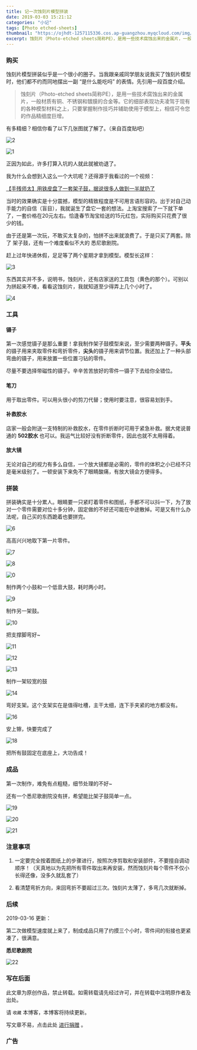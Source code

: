 ```yaml
---
title: 记一次蚀刻片模型拼装
date: 2019-03-03 15:21:12
categories: "小记"
tags: [Photo etched-sheets]
thumbnail: "https://ojhdt-1257115336.cos.ap-guangzhou.myqcloud.com/img/20190303/19.jpg"
excerpt: 蚀刻片（Photo-etched sheets简称PE），是用一些技术腐蚀出来的金属片，一般材质有铜、不锈钢和镀膜的合金等。它的细部表现功夫凌驾于现有的各种模型材料之上，只要掌握制作技巧并辅助使用于模型上，相信可令您的作品精细度巨增。
---
```

### 购买
蚀刻片模型拼装似乎是一个很小的圈子。当我跟亲戚同学朋友说我买了蚀刻片模型时，他们都不约而同地摆出一副 “是什么能吃吗” 的表情。先引用一段百度介绍。
>蚀刻片（Photo-etched sheets简称PE），是用一些技术腐蚀出来的金属片，一般材质有铜、不锈钢和镀膜的合金等。它的细部表现功夫凌驾于现有的各种模型材料之上，只要掌握制作技巧并辅助使用于模型上，相信可令您的作品精细度巨增。

有多精细？相信你看了以下几张图就了解了。（来自百度贴吧）

![2](https://ojhdt-1257115336.cos.ap-guangzhou.myqcloud.com/img/20190303/2.jpg)

![1](https://ojhdt-1257115336.cos.ap-guangzhou.myqcloud.com/img/20190303/1.jpg)

正因为如此，许多打算入坑的人就此就被劝退了。

我为什么会想到入这么一个大坑呢？还得源于我看过的一个视频：

[【手残师太】用铁皮盘了一套架子鼓，据说很多人做到一半就扔了](http://www.bilibili.com/video/av41909085)

当时的效果确实是十分震撼，模型的精致程度是不可用言语形容的。出于对自己动手能力的自信（盲目），我就诞生了盘它一套的想法。上淘宝搜索了一下就下单了，一套价格在20元左右。恰逢春节淘宝给送的15元红包，实际购买只花费了很少的钱。

由于还是第一次玩，不敢买太复杂的，怕拼不出来就浪费了。于是只买了两套。除了 架子鼓，还有一个难度看似不大的 悉尼歌剧院。

赶上过年快递休假，足足等了两个星期才拿到模型。模型长这样：

![3](https://ojhdt-1257115336.cos.ap-guangzhou.myqcloud.com/img/20190303/3.jpg)

东西其实并不多，说明书，蚀刻片，还有店家送的工具包（黄色的那个）。可别以为拼起来不难，看看这蚀刻片，我就知道至少得弄上几个小时了。

![4](https://ojhdt-1257115336.cos.ap-guangzhou.myqcloud.com/img/20190303/4.jpg)

### 工具

#### 镊子
第一次感觉镊子是那么重要！拿我制作架子鼓模型来说，至少需要两种镊子。**平头**的镊子用来夹取零件和弯折零件，**尖头**的镊子用来调节位置。我还加上了一种头部弯曲的镊子，用来放置一些位置刁钻的零件。

尽量不要选择带磁性的镊子。辛辛苦苦放好的零件一镊子下去给你全错位。

#### 笔刀

用于取出零件。可以用头很小的剪刀代替；使用时要注意，很容易划到手。

#### 补救胶水
店家一般会附送一支特制的补救胶水，在零件折断时可用于紧急补救。据大佬说普通的 **502胶水** 也可以。我运气比较好没有折断零件，因此也就不太用得着。

#### 放大镜
无论对自己的视力有多么自信，一个放大镜都是必需的，零件的体积之小已经不只是毫米级别了。一顿安装下来免不了眼睛酸痛，有放大镜会方便得多。

### 拼装
拼装确实是十分累人。眼睛要一只紧盯着零件和图纸，手都不可以抖一下，为了放对一个零件需要对位十多分钟，固定做的不好还可能在中途散掉。可是又有什么办法呢，自己买的东西跪着也要拼完。

![6](https://ojhdt-1257115336.cos.ap-guangzhou.myqcloud.com/img/20190303/6.jpg)

高高兴兴地取下第一片零件。

![7](https://ojhdt-1257115336.cos.ap-guangzhou.myqcloud.com/img/20190303/7.jpg)

![8](https://ojhdt-1257115336.cos.ap-guangzhou.myqcloud.com/img/20190303/8.jpg)

![0](https://ojhdt-1257115336.cos.ap-guangzhou.myqcloud.com/img/20190303/0.jpg)

制作两个小鼓和一个低音大鼓，耗时两小时。

![9](https://ojhdt-1257115336.cos.ap-guangzhou.myqcloud.com/img/20190303/9.jpg)

制作另一架鼓。

![10](https://ojhdt-1257115336.cos.ap-guangzhou.myqcloud.com/img/20190303/10.jpg)

把支撑脚弯好~

![11](https://ojhdt-1257115336.cos.ap-guangzhou.myqcloud.com/img/20190303/11.jpg)

![12](https://ojhdt-1257115336.cos.ap-guangzhou.myqcloud.com/img/20190303/12.jpg)

![13](https://ojhdt-1257115336.cos.ap-guangzhou.myqcloud.com/img/20190303/13.jpg)

制作一架较宽的鼓

![14](https://ojhdt-1257115336.cos.ap-guangzhou.myqcloud.com/img/20190303/14.jpg)

弯好支架。这个支架实在是值得吐槽，主干太细，连下手夹紧的地方都没有。

![16](https://ojhdt-1257115336.cos.ap-guangzhou.myqcloud.com/img/20190303/16.jpg)

安上镲，快要完成了

![18](https://ojhdt-1257115336.cos.ap-guangzhou.myqcloud.com/img/20190303/18.jpg)

把所有鼓固定在底座上，大功告成！

### 成品
第一次制作，难免有点粗糙，细节处理的不好~

还有一个悉尼歌剧院没有拼，希望能比架子鼓简单一点。

![19](https://ojhdt-1257115336.cos.ap-guangzhou.myqcloud.com/img/20190303/19.jpg)

![20](https://ojhdt-1257115336.cos.ap-guangzhou.myqcloud.com/img/20190303/20.jpg)

![21](https://ojhdt-1257115336.cos.ap-guangzhou.myqcloud.com/img/20190303/21.jpg)



### 注意事项
1. 一定要完全按着图纸上的步骤进行，按照次序剪取和安装部件，不要擅自调动顺序！（天真地以为先把所有零件取出来再安装，然而蚀刻片每个零件不仅小长得还像，没多久就乱套了）

2. 看清楚弯折方向，来回弯折不要超过三次。蚀刻片太薄了，多弯几次就断掉。

### 后续

2019-03-16 更新：

第二次做模型速度就上来了，制成成品只用了约摸三个小时，零件间的衔接也更紧凑了，很满意。

**悉尼歌剧院**

![22](https://ojhdt-1257115336.cos.ap-guangzhou.myqcloud.com/img/20190303/22.jpg)

### 写在后面
此文章为原创作品，禁止转载。如需转载请先经过许可，并在转载中注明原作者及出处。

请 `收藏` 本博客，本博客将持续更新。

写文章不易，点击此处 <a data-fancybox data-src="#modal" href="javascript:;" >进行捐赠</a> 。



 <div style="display: none;" id="modal" > 
 <h2>捐赠</h2> 
 <p>写文章不易，请我喝一杯咖啡吧~ <br>
 <img src="https://blog.ojhdt.com/alipay.png" width="240" height="364" alt="支付宝" /> <img src="https://blog.ojhdt.com/wechat.png" width="240" height="364" alt="微信" /> <br>

点击<a href="https://blog.ojhdt.com/donate">此处</a>前往捐赠详情页。
 </p> 
 </div> 


### 广告
<script async src="//pagead2.googlesyndication.com/pagead/js/adsbygoogle.js"></script>
<ins class="adsbygoogle"
     style="display:block; text-align:center;"
     data-ad-layout="in-article"
     data-ad-format="fluid"
     data-ad-client="ca-pub-1043177129475579"
     data-ad-slot="7254716173"></ins>
<script>
     (adsbygoogle = window.adsbygoogle || []).push({});
</script>